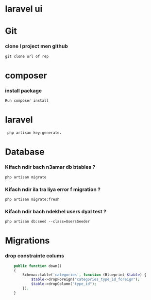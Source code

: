 

# laravel ui 


# Git

### clone l project men github

```
git clone url of rep
```
# composer

### install package 

```
Run composer install
```


# laravel
```
 php artisan key:generate.
```



# Database

### Kifach ndir bach n3amar db btables ?
```
php artisan migrate
```

### Kifach ndir ila tra liya error f migration ?
```
php artisan migrate:fresh
```

### Kifach ndir bach ndekhel users dyal test ?
```
php artisan db:seed --class=UsersSeeder
```

# Migrations
### drop constrainte colums

```php
    public function down()
    {
        Schema::table('categories', function (Blueprint $table) {
            $table->dropForeign("categories_type_id_foreign");
            $table->dropColumn("type_id");
        });
    }
```

